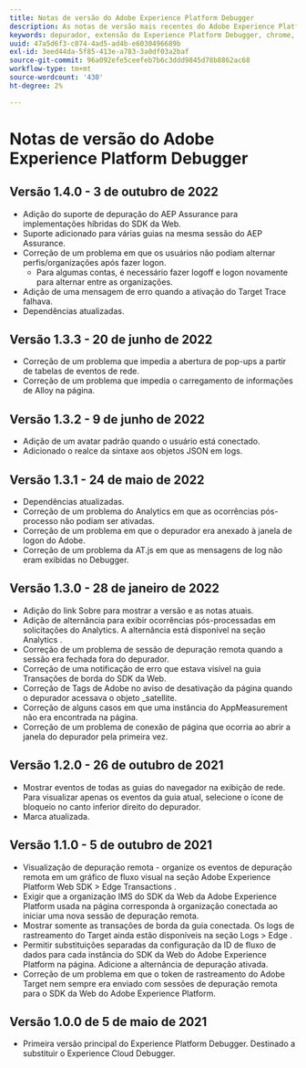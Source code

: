 ```yaml
---
title: Notas de versão do Adobe Experience Platform Debugger
description: As notas de versão mais recentes do Adobe Experience Platform Debugger.
keywords: depurador, extensão do Experience Platform Debugger, chrome, extensão, notas de versão
uuid: 47a5d6f3-c074-4ad5-ad4b-e6030496689b
exl-id: 3eed44da-5f85-413e-a783-3a0df03a2baf
source-git-commit: 96a092efe5ceefeb7b6c3ddd9845d78b8862ac68
workflow-type: tm+mt
source-wordcount: '430'
ht-degree: 2%

---
```


# Notas de versão do Adobe Experience Platform Debugger

## Versão 1.4.0 - 3 de outubro de 2022

* Adição do suporte de depuração do AEP Assurance para implementações híbridas do SDK da Web.
* Suporte adicionado para várias guias na mesma sessão do AEP Assurance.
* Correção de um problema em que os usuários não podiam alternar perfis/organizações após fazer logon.
   * Para algumas contas, é necessário fazer logoff e logon novamente para alternar entre as organizações.
* Adição de uma mensagem de erro quando a ativação do Target Trace falhava.
* Dependências atualizadas.

## Versão 1.3.3 - 20 de junho de 2022

* Correção de um problema que impedia a abertura de pop-ups a partir de tabelas de eventos de rede.
* Correção de um problema que impedia o carregamento de informações de Alloy na página.

## Versão 1.3.2 - 9 de junho de 2022

* Adição de um avatar padrão quando o usuário está conectado.
* Adicionado o realce da sintaxe aos objetos JSON em logs.

## Versão 1.3.1 - 24 de maio de 2022

* Dependências atualizadas.
* Correção de um problema do Analytics em que as ocorrências pós-processo não podiam ser ativadas.
* Correção de um problema em que o depurador era anexado à janela de logon do Adobe.
* Correção de um problema da AT.js em que as mensagens de log não eram exibidas no Debugger.

## Versão 1.3.0 - 28 de janeiro de 2022

* Adição do link Sobre para mostrar a versão e as notas atuais.
* Adição de alternância para exibir ocorrências pós-processadas em solicitações do Analytics. A alternância está disponível na seção Analytics .
* Correção de um problema de sessão de depuração remota quando a sessão era fechada fora do depurador.
* Correção de uma notificação de erro que estava visível na guia Transações de borda do SDK da Web.
* Correção de Tags de Adobe no aviso de desativação da página quando o depurador acessava o objeto _satellite.
* Correção de alguns casos em que uma instância do AppMeasurement não era encontrada na página.
* Correção de um problema de conexão de página que ocorria ao abrir a janela do depurador pela primeira vez.

## Versão 1.2.0 - 26 de outubro de 2021

* Mostrar eventos de todas as guias do navegador na exibição de rede. Para visualizar apenas os eventos da guia atual, selecione o ícone de bloqueio no canto inferior direito do depurador.
* Marca atualizada.

## Versão 1.1.0 - 5 de outubro de 2021

* Visualização de depuração remota - organize os eventos de depuração remota em um gráfico de fluxo visual na seção Adobe Experience Platform Web SDK > Edge Transactions .
* Exigir que a organização IMS do SDK da Web da Adobe Experience Platform usada na página corresponda à organização conectada ao iniciar uma nova sessão de depuração remota.
* Mostrar somente as transações de borda da guia conectada. Os logs de rastreamento do Target ainda estão disponíveis na seção Logs > Edge .
* Permitir substituições separadas da configuração da ID de fluxo de dados para cada instância do SDK da Web do Adobe Experience Platform na página. Adicione a alternância de depuração ativada.
* Correção de um problema em que o token de rastreamento do Adobe Target nem sempre era enviado com sessões de depuração remota para o SDK da Web do Adobe Experience Platform.

## Versão 1.0.0 de 5 de maio de 2021

* Primeira versão principal do Experience Platform Debugger. Destinado a substituir o Experience Cloud Debugger.
